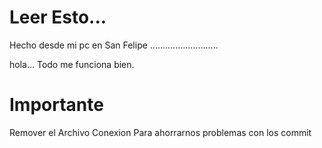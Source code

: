 # Leer Esto...
Hecho desde mi pc en San Felipe
...........................

hola... Todo me funciona bien.


# Importante 

Remover el Archivo Conexion Para ahorrarnos problemas con los commit